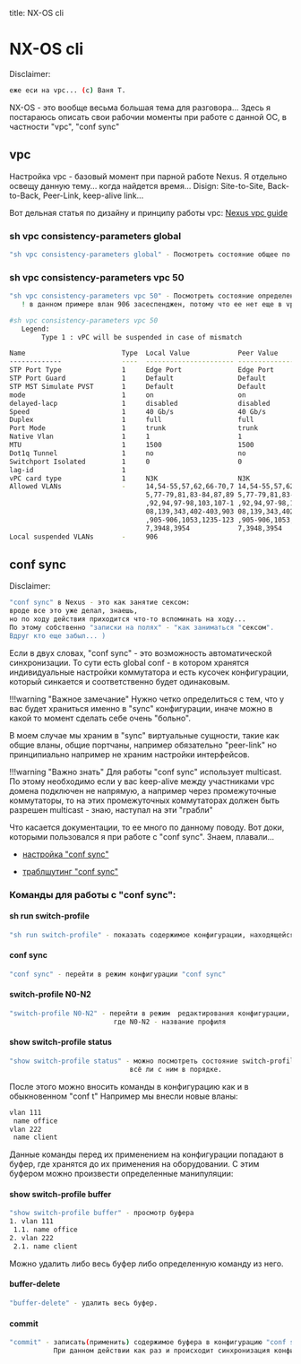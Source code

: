 title: NX-OS cli

# NX-OS cli

Disclaimer:

```bash
еже еси на vpc... (c) Ваня Т.
```
NX-OS - это вообще весьма большая тема для разговора...
Здесь я постараюсь описать свои рабочии моменты при работе с данной ОС,
в частности "vpc", "conf sync"

## vpc

Настройка vpc - базовый момент при парной работе Nexus.
Я отдельно освещу данную тему... когда найдется время...
Disign: Site-to-Site, Back-to-Back, Peer-Link, keep-alive link...

Вот дельная статья по дизайну и принципу работы vpc: [Nexus vpc guide](https://www.firewall.cx/cisco-technical-knowledgebase/cisco-data-center/1208-nexus-vpc-configuration-design-operation-troubleshooting.html)


###  sh vpc consistency-parameters global

``` bash
"sh vpc consistency-parameters global" - Посмотреть состояние общее по vpc
```


### sh vpc consistency-parameters vpc 50

``` bash
"sh vpc consistency-parameters vpc 50" - Посмотреть состояние определенного vpc 
   ! в данном примере влан 906 засеспенджен, потому что ее нет еще в vpc-peer-link

#sh vpc consistency-parameters vpc 50
   Legend:
        Type 1 : vPC will be suspended in case of mismatch

Name                        Type  Local Value            Peer Value             
-------------               ----  ---------------------- -----------------------
STP Port Type               1     Edge Port              Edge Port             
STP Port Guard              1     Default                Default               
STP MST Simulate PVST       1     Default                Default               
mode                        1     on                     on                    
delayed-lacp                1     disabled               disabled              
Speed                       1     40 Gb/s                40 Gb/s               
Duplex                      1     full                   full                  
Port Mode                   1     trunk                  trunk                 
Native Vlan                 1     1                      1                     
MTU                         1     1500                   1500                  
Dot1q Tunnel                1     no                     no                    
Switchport Isolated         1     0                      0                     
lag-id                      1                                                  
vPC card type               1     N3K                    N3K                   
Allowed VLANs               -     14,54-55,57,62,66-70,7 14,54-55,57,62,66-70,7
                                  5,77-79,81,83-84,87,89 5,77-79,81,83-84,87,89
                                  ,92,94,97-98,103,107-1 ,92,94,97-98,103,107-1
                                  08,139,343,402-403,903 08,139,343,402-403,903
                                  ,905-906,1053,1235-123 ,905-906,1053,1235-123
                                  7,3948,3954            7,3948,3954           
Local suspended VLANs       -     906   
```

## conf sync

Disclaimer:
```bash
"conf sync" в Nexus - это как занятие сексом:
вроде все это уже делал, знаешь, 
но по ходу действия приходится что-то вспоминать на ходу...
По этому собственно "записки на полях" - "как заниматься "сексом".
Вдруг кто еще забыл... )
```

Если в двух словах, "conf sync" -  это возможность автоматической синхронизации.
То сути есть global conf - в котором хранятся индивидуальные настройки коммутатора и 
есть кусочек конфигурации, который синкается и соответственно будет одинаковым.

!!!warning "Важное замечание"
					Нужно четко определиться с тем, что у вас будет храниться именно в "sync"
           конфигурации, иначе можно в какой то момент сделать себе очень "больно".

В моем случае мы храним в "sync" виртуальные сущности, такие как общие вланы, общие портчаны, например обязательно "peer-link"
но принципиально например не храним настройки интерфейсов.

!!!warning "Важно знать"
				  Для работы "conf sync" использует multicast. 
          По этому необходимо если у вас keep-alive между участниками vpc домена подключен не напрямую,
          а например через промежуточные коммутаторы, то на этих промежуточных коммутаторах должен быть разрешен
          multicast - знаю, наступал на эти "грабли"


Что касается документации, то ее много по данному поводу.
Вот доки, которыми пользовался я при работе с "conf sync".
Знаем, плавали...

- [настройка "conf sync"](https://nexp.com.ua/technologies/nx-os/vpc-domain-configuration-synchronization-guidelines/)

- [траблшутинг "conf sync"](https://nexp.com.ua/technologies/nx-os/troubleshooting-nx-os-config-sync/)

### Команды для работы с "conf sync":

#### sh run switch-profile

```bash
"sh run switch-profile" - показать содержимое конфигурации, находящейся в "conf sync"
```
#### conf sync

```bash
"conf sync" - перейти в режим конфигурации "conf sync"
```
#### switch-profile N0-N2

```bash
"switch-profile N0-N2" - перейти в режим  редактирования конфигурации, 
                          где N0-N2 - название профиля
```

#### show switch-profile status

```bash
"show switch-profile status" - можно посмотреть состояние switch-profile
                              всё ли с ним в порядке.
```

После этого можно вносить команды в конфигурацию как и в обыкновенном "conf t"
Например мы внесли новые вланы:
```bash
vlan 111
 name office
vlan 222
 name client
```

Данные команды перед их применением на конфигурации попадают в буфер, где хранятся  до их применения на оборудовании.
С этим буфером можно произвести определенные манипуляции:

#### show switch-profile buffer

```bash
"show switch-profile buffer" - просмотр буфера
1. vlan 111
 1.1. name office
2. vlan 222
 2.1. name client
```

Можно удалить либо весь буфер либо определенную команду из него.

#### buffer-delete

```bash
"buffer-delete" - удалить весь буфер.
```

#### commit

```bash
"commit" - записать(применить) содержимое буфера в конфигурацию "conf sync".
           При данном действии как раз и происходит синхронизация конфигурации со вторым пиром.
```